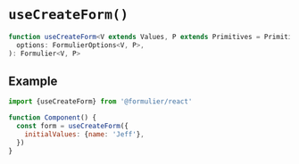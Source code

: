 # `useCreateForm()`

```ts
function useCreateForm<V extends Values, P extends Primitives = Primitives>(
  options: FormulierOptions<V, P>,
): Formulier<V, P>
```

## Example

```jsx
import {useCreateForm} from '@formulier/react'

function Component() {
  const form = useCreateForm({
    initialValues: {name: 'Jeff'},
  })
}
```
